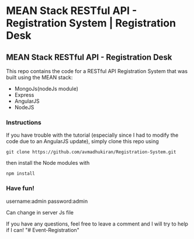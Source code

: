 # MEAN Stack RESTful API  - Registration System | Registration Desk 
<h2>MEAN Stack RESTful API - Registration Desk</h2>


This repo contains the code for a RESTful API Registration System that was built using the MEAN stack:

<ul>
<li>MongoJs(nodeJs module)</li>
<li>Express</li>
<li>AngularJS</li>
<li>NodeJS</li>
</ul>


<h3>Instructions</h3>

If you have trouble with the tutorial (especially since I had to modify the code due to an AngularJS update), simply clone this repo using 

    git clone https://github.com/avmadhukiran/Registration-System.git
then install the Node modules with

    npm install

<h3>Have fun!</h3>

username:admin 
password:admin

Can change in server Js file

If you have any questions, feel free to leave a comment and I will try to help if I can!
"# Event-Registration" 
